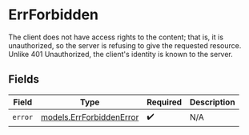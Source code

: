# ErrForbidden

The client does not have access rights to the content; that is, it is unauthorized, so the server is refusing to give the requested resource. Unlike 401 Unauthorized, the client's identity is known to the server.


## Fields

| Field                                                      | Type                                                       | Required                                                   | Description                                                |
| ---------------------------------------------------------- | ---------------------------------------------------------- | ---------------------------------------------------------- | ---------------------------------------------------------- |
| `error`                                                    | [models.ErrForbiddenError](../models/errforbiddenerror.md) | :heavy_check_mark:                                         | N/A                                                        |